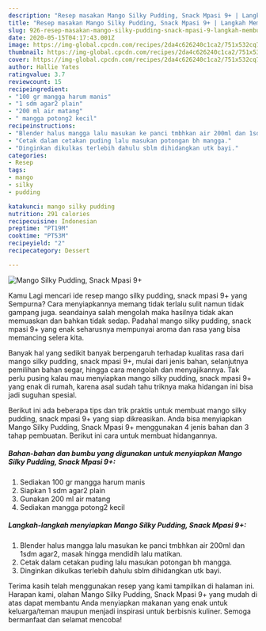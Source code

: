 ```yaml
---
description: "Resep masakan Mango Silky Pudding, Snack Mpasi 9+ | Langkah Membuat Mango Silky Pudding, Snack Mpasi 9+ Yang Lezat Sekali"
title: "Resep masakan Mango Silky Pudding, Snack Mpasi 9+ | Langkah Membuat Mango Silky Pudding, Snack Mpasi 9+ Yang Lezat Sekali"
slug: 926-resep-masakan-mango-silky-pudding-snack-mpasi-9-langkah-membuat-mango-silky-pudding-snack-mpasi-9-yang-lezat-sekali
date: 2020-05-15T04:17:43.001Z
image: https://img-global.cpcdn.com/recipes/2da4c626240c1ca2/751x532cq70/mango-silky-pudding-snack-mpasi-9-foto-resep-utama.jpg
thumbnail: https://img-global.cpcdn.com/recipes/2da4c626240c1ca2/751x532cq70/mango-silky-pudding-snack-mpasi-9-foto-resep-utama.jpg
cover: https://img-global.cpcdn.com/recipes/2da4c626240c1ca2/751x532cq70/mango-silky-pudding-snack-mpasi-9-foto-resep-utama.jpg
author: Hallie Yates
ratingvalue: 3.7
reviewcount: 15
recipeingredient:
- "100 gr mangga harum manis"
- "1 sdm agar2 plain"
- "200 ml air matang"
- " mangga potong2 kecil"
recipeinstructions:
- "Blender halus mangga lalu masukan ke panci tmbhkan air 200ml dan 1sdm agar2, masak hingga mendidih lalu matikan."
- "Cetak dalam cetakan puding lalu masukan potongan bh mangga."
- "Dinginkan dikulkas terlebih dahulu sblm dihidangkan utk bayi."
categories:
- Resep
tags:
- mango
- silky
- pudding

katakunci: mango silky pudding 
nutrition: 291 calories
recipecuisine: Indonesian
preptime: "PT19M"
cooktime: "PT53M"
recipeyield: "2"
recipecategory: Dessert

---
```



![Mango Silky Pudding, Snack Mpasi 9+](https://img-global.cpcdn.com/recipes/2da4c626240c1ca2/751x532cq70/mango-silky-pudding-snack-mpasi-9-foto-resep-utama.jpg)

Kamu Lagi mencari ide resep mango silky pudding, snack mpasi 9+ yang Sempurna? Cara menyiapkannya memang tidak terlalu sulit namun tidak gampang juga. seandainya salah mengolah maka hasilnya tidak akan memuaskan dan bahkan tidak sedap. Padahal mango silky pudding, snack mpasi 9+ yang enak seharusnya mempunyai aroma dan rasa yang bisa memancing selera kita.

Banyak hal yang sedikit banyak berpengaruh terhadap kualitas rasa dari mango silky pudding, snack mpasi 9+, mulai dari jenis bahan, selanjutnya pemilihan bahan segar, hingga cara mengolah dan menyajikannya. Tak perlu pusing kalau mau menyiapkan mango silky pudding, snack mpasi 9+ yang enak di rumah, karena asal sudah tahu triknya maka hidangan ini bisa jadi suguhan spesial.




Berikut ini ada beberapa tips dan trik praktis untuk membuat mango silky pudding, snack mpasi 9+ yang siap dikreasikan. Anda bisa menyiapkan Mango Silky Pudding, Snack Mpasi 9+ menggunakan 4 jenis bahan dan 3 tahap pembuatan. Berikut ini cara untuk membuat hidangannya.

<!--inarticleads1-->

##### Bahan-bahan dan bumbu yang digunakan untuk menyiapkan Mango Silky Pudding, Snack Mpasi 9+:

1. Sediakan 100 gr mangga harum manis
1. Siapkan 1 sdm agar2 plain
1. Gunakan 200 ml air matang
1. Sediakan  mangga potong2 kecil




<!--inarticleads2-->

##### Langkah-langkah menyiapkan Mango Silky Pudding, Snack Mpasi 9+:

1. Blender halus mangga lalu masukan ke panci tmbhkan air 200ml dan 1sdm agar2, masak hingga mendidih lalu matikan.
1. Cetak dalam cetakan puding lalu masukan potongan bh mangga.
1. Dinginkan dikulkas terlebih dahulu sblm dihidangkan utk bayi.




Terima kasih telah menggunakan resep yang kami tampilkan di halaman ini. Harapan kami, olahan Mango Silky Pudding, Snack Mpasi 9+ yang mudah di atas dapat membantu Anda menyiapkan makanan yang enak untuk keluarga/teman maupun menjadi inspirasi untuk berbisnis kuliner. Semoga bermanfaat dan selamat mencoba!
